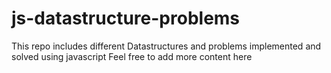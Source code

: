 # js-datastructure-problems

This repo includes different Datastructures and problems implemented and solved using javascript
Feel free to add more content here
